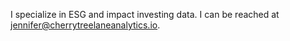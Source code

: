 I specialize in ESG and impact investing data. I can be reached at jennifer@cherrytreelaneanalytics.io. 



<!---
Jenkir/Jenkir is a ✨ special ✨ repository because its `README.md` (this file) appears on your GitHub profile.
You can click the Preview link to take a look at your changes.
--->
